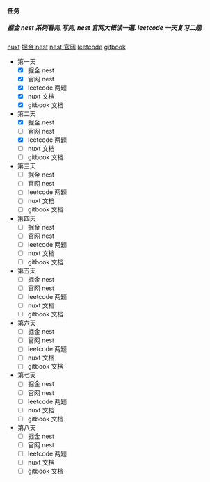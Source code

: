 #### 任务

##### 掘金 nest 系列看完,写完, nest 官网大概读一遍. leetcode 一天复习二题

[nuxt](https://v3.nuxtjs.org/guide/concepts/introduction)
[掘金 nest](https://juejin.cn/user/2313028194292925/posts)
[nest 官网](https://docs.nestjs.com/)
[leetcode](https://leetcode-cn.com/)
[gitbook](https://git-scm.com/book/en/v2)

- 第一天
  - [x] 掘金 nest
  - [x] 官网 nest
  - [x] leetcode 两题
  - [x] nuxt 文档
  - [x] gitbook 文档
- 第二天
  - [x] 掘金 nest
  - [ ] 官网 nest
  - [x] leetcode 两题
  - [ ] nuxt 文档
  - [ ] gitbook 文档
- 第三天
  - [ ] 掘金 nest
  - [ ] 官网 nest
  - [ ] leetcode 两题
  - [ ] nuxt 文档
  - [ ] gitbook 文档
- 第四天
  - [ ] 掘金 nest
  - [ ] 官网 nest
  - [ ] leetcode 两题
  - [ ] nuxt 文档
  - [ ] gitbook 文档
- 第五天
  - [ ] 掘金 nest
  - [ ] 官网 nest
  - [ ] leetcode 两题
  - [ ] nuxt 文档
  - [ ] gitbook 文档
- 第六天
  - [ ] 掘金 nest
  - [ ] 官网 nest
  - [ ] leetcode 两题
  - [ ] nuxt 文档
  - [ ] gitbook 文档
- 第七天
  - [ ] 掘金 nest
  - [ ] 官网 nest
  - [ ] leetcode 两题
  - [ ] nuxt 文档
  - [ ] gitbook 文档
- 第八天
  - [ ] 掘金 nest
  - [ ] 官网 nest
  - [ ] leetcode 两题
  - [ ] nuxt 文档
  - [ ] gitbook 文档
